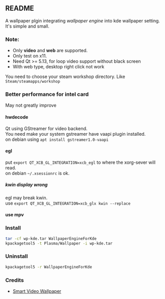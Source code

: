 ## README
A wallpaper plgin integrating *wallpaper engine* into kde wallpaper setting.  
It's simple and small.  

### Note:
- Only **video** and **web** are supported.
- Only test on x11.
- Need Qt >= 5.13, for loop video support without black screen
- With web type, desktop right click not work

You need to choose your steam workshop directory. Like `Steam/steamapps/workshop`  

### Better performance for intel card
May not greatly improve  
#### hwdecode
Qt using GStreamer for video backend.  
You need make your system gstreamer have vaapi plugin installed.  
on debian using `apt install gstreamer1.0-vaapi`  

#### egl
put `export QT_XCB_GL_INTEGRATION=xcb_egl` to where the xorg-sever will read.  
on debian `~/.xsessionrc` is ok.  

##### kwin display wrong
egl may break kwin.  
use `export QT_XCB_GL_INTEGRATION=xcb_glx kwin --replace`

#### use mpv

### Install
```sh
tar -cf wp-kde.tar WallpaperEngineForKde
kpackagetool5 -t Plasma/Wallpaper -i wp-kde.tar
```
### Uninstall
```sh
kpackagetool5 -r WallpaperEngineForKde
```

### Credits

- [Smart Video Wallpaper](https://store.kde.org/p/1316299/)                                                                                                                                                                                                                                                                          

